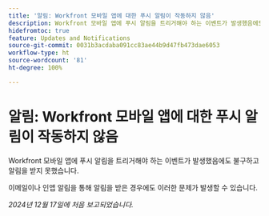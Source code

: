 ```yaml
---
title: '알림: Workfront 모바일 앱에 대한 푸시 알림이 작동하지 않음'
description: Workfront 모바일 앱에 푸시 알림을 트리거해야 하는 이벤트가 발생했음에도 불구하고 알림을 받지 못했습니다.
hidefromtoc: true
feature: Updates and Notifications
source-git-commit: 0031b3acdaba091cc83ae44b9d47fb473dae6053
workflow-type: ht
source-wordcount: '81'
ht-degree: 100%

---
```



# 알림: Workfront 모바일 앱에 대한 푸시 알림이 작동하지 않음

Workfront 모바일 앱에 푸시 알림을 트리거해야 하는 이벤트가 발생했음에도 불구하고 알림을 받지 못했습니다.

이메일이나 인앱 알림을 통해 알림을 받은 경우에도 이러한 문제가 발생할 수 있습니다.

_2024년 12월 17일에 처음 보고되었습니다._
